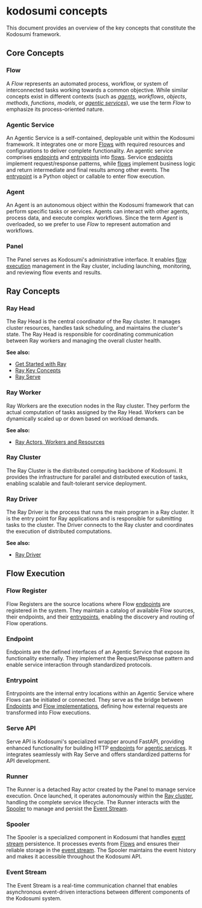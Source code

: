 # kodosumi concepts

This document provides an overview of the key concepts that constitute the Kodosumi framework. 

## Core Concepts

### Flow

A _Flow_ represents an automated process, workflow, or system of interconnected tasks working towards a common objective. While similar concepts exist in different contexts (such as _[agents](#agents)_, _workflows_, _objects_, _methods_, _functions_, _models_, or _[agentic services](#agentic-service)_), we use the term _Flow_ to emphasize its process-oriented nature. 

### Agentic Service

An Agentic Service is a self-contained, deployable unit within the Kodosumi framework. It integrates one or more [Flows](#flows) with required resources and configurations to deliver complete functionality. An agentic service comprises [endpoints](#endpoint) and [entrypoints](#entrypoint) into [flows](#flows). Service [endpoints](#endpoint) implement request/response patterns, while [flows](#flows) implement business logic and return intermediate and final results among other events. The [entrypoint](#entrypoint) is a Python object or callable to enter flow execution.

### Agent

An Agent is an autonomous object within the Kodosumi framework that can perform specific tasks or services. Agents can interact with other agents, process data, and execute complex workflows. Since the term _Agent_ is overloaded, so we prefer to use _Flow_ to represent automation and workflows.

### Panel

The Panel serves as Kodosumi's administrative interface. It enables [flow execution](#flow-execution) management in the Ray cluster, including launching, monitoring, and reviewing flow events and results.

## Ray Concepts

### Ray Head

The Ray Head is the central coordinator of the Ray cluster. It manages cluster resources, handles task scheduling, and maintains the cluster's state. The Ray Head is responsible for coordinating communication between Ray workers and managing the overall cluster health.

**See also:**
- [Get Started with Ray](https://docs.ray.io/en/latest/ray-overview/getting-started.html)
- [Ray Key Concepts](https://docs.ray.io/en/latest/ray-core/key-concepts.html)
- [Ray Serve](https://docs.ray.io/en/latest/serve/getting_started.html)

### Ray Worker

Ray Workers are the execution nodes in the Ray cluster. They perform the actual computation of tasks assigned by the Ray Head. Workers can be dynamically scaled up or down based on workload demands.

**See also:**
- [Ray Actors, Workers and Resources](https://docs.ray.io/en/latest/ray-core/actors.html#faq-actors-workers-and-resources)

### Ray Cluster

The Ray Cluster is the distributed computing backbone of Kodosumi. It provides the infrastructure for parallel and distributed execution of tasks, enabling scalable and fault-tolerant service deployment.

### Ray Driver

The Ray Driver is the process that runs the main program in a Ray cluster. It is the entry point for Ray applications and is responsible for submitting tasks to the cluster. The Driver connects to the Ray cluster and coordinates the execution of distributed computations.

**See also:**
- [Ray Driver](https://docs.ray.io/en/latest/ray-core/key-concepts.html#ray-driver)

## Flow Execution

### Flow Register

Flow Registers are the source locations where Flow [endpoints](#endpoint) are registered in the system. They maintain a catalog of available Flow sources, their endpoints, and their [entrypoints](#entrypoint), enabling the discovery and routing of Flow operations.

### Endpoint

Endpoints are the defined interfaces of an Agentic Service that expose its functionality externally. They implement the Request/Response pattern and enable service interaction through standardized protocols.

### Entrypoint

Entrypoints are the internal entry locations within an Agentic Service where Flows can be initiated or connected. They serve as the bridge between [Endpoints](#endpoint) and [Flow implementations](#flows), defining how external requests are transformed into Flow executions.

### Serve API

Serve API is Kodosumi's specialized wrapper around FastAPI, providing enhanced functionality for building HTTP [endpoints](#endpoint) for [agentic services](#agentic-service). It integrates seamlessly with Ray Serve and offers standardized patterns for API development.

### Runner

The Runner is a detached Ray actor created by the Panel to manage service execution. Once launched, it operates autonomously within the [Ray cluster](#ray-cluster), handling the complete service lifecycle. The Runner interacts with the [Spooler](#spooler) to manage and persist the [Event Stream](#event-stream).

### Spooler

The Spooler is a specialized component in Kodosumi that handles [event stream](#event-stream) persistence. It processes events from [Flows](#flows) and ensures their reliable storage in the [event stream](#event-stream). The Spooler maintains the event history and makes it accessible throughout the Kodosumi API.

### Event Stream

The Event Stream is a real-time communication channel that enables asynchronous event-driven interactions between different components of the Kodosumi system.

